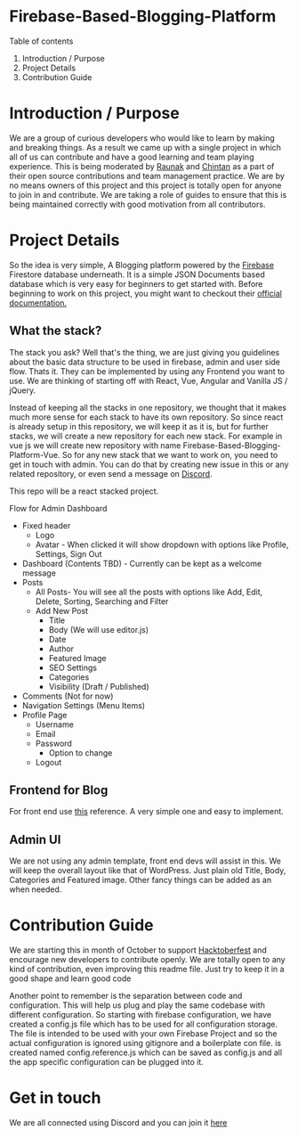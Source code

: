 
# Firebase-Based-Blogging-Platform
Table of contents
1. Introduction / Purpose
2. Project Details
3. Contribution Guide

# Introduction / Purpose
We are a group of curious developers who would like to learn by making and breaking things. As a result we came up with a single project in which all of us can contribute and have a good learning and team playing experience. 
This is being moderated by [Raunak](https://github.com/raunakhajela) and [Chintan](https://github.com/ChintanPalan) as a part of their open source contributions and team management practice. We are by no means owners of this project and this project is totally open for anyone to join in and contribute. We are taking a role of guides to ensure that this is being maintained correctly with good motivation from all contributors.

# Project Details

So the idea is very simple, A Blogging platform powered by the [Firebase](https://firebase.google.com) Firestore database underneath.
It is a simple JSON Documents based database which is very easy for beginners to get started with. Before beginning to work on this project, you might want to checkout their [official documentation.](https://firebase.google.com/docs/firestore/quickstart) 
## What the stack?
The stack you ask? Well that's the thing, we are just giving you guidelines about the basic data structure to be used in firebase, admin and user side flow. Thats it.
They can be implemented by using any Frontend you want to use. We are thinking of starting off with React, Vue, Angular and Vanilla JS / jQuery.

Instead of keeping all the stacks in one repository, we thought that it makes much more sense for each stack to have its own repository. So since react is already setup in this repository, we will keep it as it is, but for further stacks, we will create a new repository for each new stack. For example in vue js we will create new repository with name Firebase-Based-Blogging-Platform-Vue.
So for any new stack that we want to work on, you need to get in touch with admin. You can do that by creating new issue in this or any related repository, or even send a message on [Discord](https://discord.gg/mXfydfW). 

This repo will be a react stacked project.

Flow for Admin Dashboard
* Fixed header
	*  Logo
	* Avatar - When clicked it will show dropdown with options like Profile, Settings, Sign Out  
* Dashboard (Contents TBD) - Currently can be kept as a welcome message
* Posts
	* All Posts- You will see all the posts with options like Add, Edit, Delete, Sorting, Searching and Filter
	* Add New Post
		* Title
		* Body (We will use editor.js)
		* Date
		* Author
		* Featured Image
		* SEO Settings
		* Categories
		* Visibility (Draft / Published)
* Comments (Not for now)
* Navigation Settings (Menu Items)
* Profile Page
	* Username
	* Email
	* Password
		* Option to change
	* Logout

## Frontend for Blog
For front end use [this](https://www.taniarascia.com/) reference. A very simple one and easy to implement.

## Admin UI
We are not using any admin template, front end devs will assist in this.
We will keep the overall layout like that of WordPress.
Just plain old Title, Body, Categories and Featured image.
Other fancy things can be added as an when needed.


# Contribution Guide
We are starting this in month of October to support [Hacktoberfest](https://hacktoberfest.digitalocean.com) and encourage new developers to contribute openly. We are totally open to any kind of contribution, even improving this readme file. 
Just try to keep it in a good shape and learn good code

Another point to remember is the separation between code and configuration. This will help us plug and play the same codebase with different configuration.
So starting with firebase configuration, we have created a config.js file which has to be used for all configuration storage.
The file is intended to be used with your own Firebase Project and so the actual configuration is ignored using gitignore and a boilerplate con file. is created named config.reference.js which can be saved as config.js and all the app specific configuration can be plugged into it.

# Get in touch
We are all connected using Discord and you can join it [here](https://discord.gg/mXfydfW)